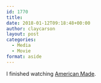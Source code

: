 ```yaml
---
id: 1770
title: 
date: 2018-01-12T09:18:48+00:00
author: claycarson
layout: post
categories: 
  - Media
  - Movie
format: aside
---
```

I finished watching [American Made](http://imdb.com/title/tt3532216/?ref_=m_nm_knf_act_i1).